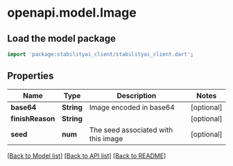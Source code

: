 # openapi.model.Image

## Load the model package
```dart
import 'package:stabilityai_client/stabilityai_client.dart';
```

## Properties
| Name             | Type       | Description                         | Notes      |
|------------------|------------|-------------------------------------|------------|
| **base64**       | **String** | Image encoded in base64             | [optional] |
| **finishReason** | **String** |                                     | [optional] |
| **seed**         | **num**    | The seed associated with this image | [optional] |

[[Back to Model list]](../README.md#documentation-for-models) [[Back to API list]](../README.md#documentation-for-api-endpoints) [[Back to README]](../README.md)


